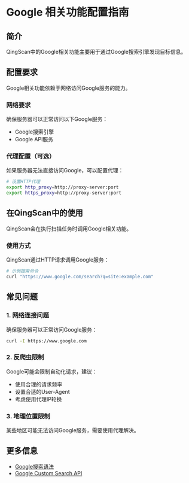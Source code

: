 # Google 相关功能配置指南

## 简介

QingScan中的Google相关功能主要用于通过Google搜索引擎发现目标信息。

## 配置要求

Google相关功能依赖于网络访问Google服务的能力。

### 网络要求

确保服务器可以正常访问以下Google服务：

- Google搜索引擎
- Google API服务

### 代理配置（可选）

如果服务器无法直接访问Google，可以配置代理：

```bash
# 设置HTTP代理
export http_proxy=http://proxy-server:port
export https_proxy=http://proxy-server:port
```

## 在QingScan中的使用

QingScan会在执行扫描任务时调用Google相关功能。

### 使用方式

QingScan通过HTTP请求调用Google服务：

```bash
# 示例搜索命令
curl "https://www.google.com/search?q=site:example.com"
```

## 常见问题

### 1. 网络连接问题

确保服务器可以正常访问Google服务：

```bash
curl -I https://www.google.com
```

### 2. 反爬虫限制

Google可能会限制自动化请求，建议：

- 使用合理的请求频率
- 设置合适的User-Agent
- 考虑使用代理IP轮换

### 3. 地理位置限制

某些地区可能无法访问Google服务，需要使用代理解决。

## 更多信息

- [Google搜索语法](https://support.google.com/websearch/answer/2466433)
- [Google Custom Search API](https://developers.google.com/custom-search)